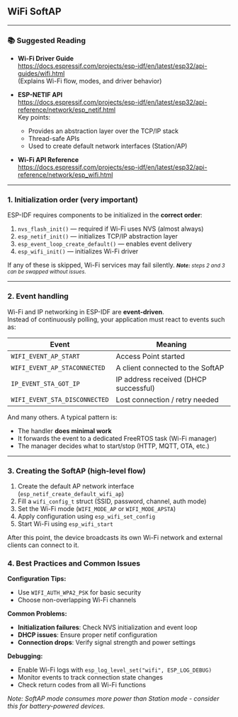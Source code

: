 ## WiFi SoftAP
---

### 📚 Suggested Reading

- **Wi-Fi Driver Guide**  
  https://docs.espressif.com/projects/esp-idf/en/latest/esp32/api-guides/wifi.html  
  (Explains Wi-Fi flow, modes, and driver behavior)

- **ESP-NETIF API**  
  https://docs.espressif.com/projects/esp-idf/en/latest/esp32/api-reference/network/esp_netif.html  
  Key points:
  - Provides an abstraction layer over the TCP/IP stack  
  - Thread-safe APIs  
  - Used to create default network interfaces (Station/AP)

- **Wi-Fi API Reference**  
  https://docs.espressif.com/projects/esp-idf/en/latest/esp32/api-reference/network/esp_wifi.html

---

### 1. Initialization order (very important)

ESP-IDF requires components to be initialized in the **correct order**:

1. `nvs_flash_init()` — required if Wi-Fi uses NVS (almost always)
2. `esp_netif_init()` — initializes TCP/IP abstraction layer
3. `esp_event_loop_create_default()` — enables event delivery
4. `esp_wifi_init()` — initializes Wi-Fi driver

If any of these is skipped, Wi-Fi services may fail silently.
 <small>***Note:** steps 2 and 3 can be swapped without issues.*</small>

---

### 2. Event handling

Wi-Fi and IP networking in ESP-IDF are **event-driven**.  
Instead of continuously polling, your application must react to events such as:

| Event                                  | Meaning |
|---------------------------------------|---------|
| `WIFI_EVENT_AP_START`                 | Access Point started |
| `WIFI_EVENT_AP_STACONNECTED`           | A client connected to the SoftAP |
| `IP_EVENT_STA_GOT_IP`                  | IP address received (DHCP successful) |
| `WIFI_EVENT_STA_DISCONNECTED`          | Lost connection / retry needed |

And many others. A typical pattern is:
- The handler **does minimal work**
- It forwards the event to a dedicated FreeRTOS task (Wi-Fi manager)
- The manager decides what to start/stop (HTTP, MQTT, OTA, etc.)

---

### 3. Creating the SoftAP (high-level flow)

1. Create the default AP network interface (`esp_netif_create_default_wifi_ap`)
2. Fill a `wifi_config_t` struct (SSID, password, channel, auth mode)
3. Set the Wi-Fi mode (`WIFI_MODE_AP` or `WIFI_MODE_APSTA`)
4. Apply configuration using `esp_wifi_set_config`
5. Start Wi-Fi using `esp_wifi_start`

After this point, the device broadcasts its own Wi-Fi network and external clients can connect to it.

### 4. Best Practices and Common Issues

**Configuration Tips:**
- Use `WIFI_AUTH_WPA2_PSK` for basic security
- Choose non-overlapping Wi-Fi channels

**Common Problems:**
- **Initialization failures**: Check NVS initialization and event loop
- **DHCP issues**: Ensure proper netif configuration
- **Connection drops**: Verify signal strength and power settings

**Debugging:**
- Enable Wi-Fi logs with `esp_log_level_set("wifi", ESP_LOG_DEBUG)`
- Monitor events to track connection state changes
- Check return codes from all Wi-Fi functions

*Note: SoftAP mode consumes more power than Station mode - consider this for battery-powered devices.*